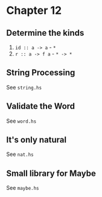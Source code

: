 # Chapter 12

## Determine the kinds

1. `id :: a -> a` - `*`
2. `r :: a -> f a` - `* -> *`

## String Processing

See `string.hs`

## Validate the Word

See `word.hs`

## It's only natural

See `nat.hs`

## Small library for Maybe

See `maybe.hs`
